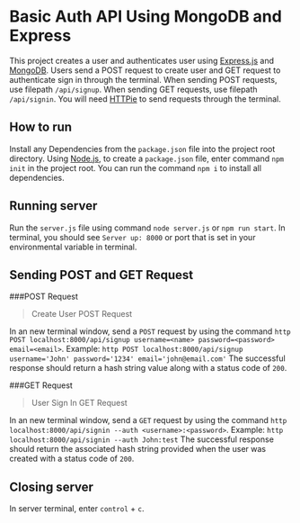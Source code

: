 # Basic Auth API Using MongoDB and Express

This project creates a user and authenticates user using [Express.js](http://expressjs.com/) and [MongoDB](https://docs.mongodb.com/). Users send a POST request to create user and GET request to authenticate sign in through the terminal.
When sending POST requests, use filepath `/api/signup`.
When sending GET requests, use filepath `/api/signin`.
You will need [HTTPie](https://httpie.org/) to send requests through the terminal.

## How to run

Install any Dependencies from the `package.json` file into the project root
directory. Using [Node.js](https://nodejs.org/), to create a `package.json` file, enter command `npm init` in the project root.
You can run the command `npm i` to install all dependencies.

## Running server

Run the `server.js` file using command `node server.js` or `npm run start`. In terminal, you should see `Server up: 8000` or
port that is set in your environmental variable in terminal.

## Sending POST and GET Request

###POST Request

>Create User POST Request

In an new terminal window, send a `POST` request by using the command
`http POST localhost:8000/api/signup username=<name> password=<password> email=<email>`.
Example: `http POST localhost:8000/api/signup username='John' password='1234' email='john@email.com'`
The successful response should return a hash string value along with a status code of `200`.

###GET Request

>User Sign In GET Request

In an new terminal window, send a `GET` request by using the command `http localhost:8000/api/signin --auth <username>:<password>`.
Example: `http localhost:8000/api/signin --auth John:test`
The successful response should return the associated hash string provided
when the user was created with a status code of `200`.

## Closing server

In server terminal, enter `control` + `c`.
